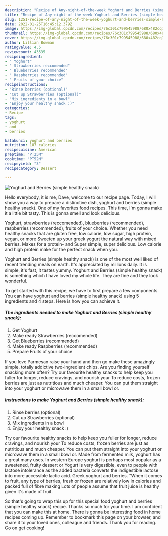 ```yaml
---
description: "Recipe of Any-night-of-the-week Yoghurt and Berries (simple healthy snack)"
title: "Recipe of Any-night-of-the-week Yoghurt and Berries (simple healthy snack)"
slug: 1251-recipe-of-any-night-of-the-week-yoghurt-and-berries-simple-healthy-snack
date: 2022-01-25T16:45:12.379Z
image: https://img-global.cpcdn.com/recipes/76c301c799545988/680x482cq70/yoghurt-and-berries-simple-healthy-snack-recipe-main-photo.jpg
thumbnail: https://img-global.cpcdn.com/recipes/76c301c799545988/680x482cq70/yoghurt-and-berries-simple-healthy-snack-recipe-main-photo.jpg
cover: https://img-global.cpcdn.com/recipes/76c301c799545988/680x482cq70/yoghurt-and-berries-simple-healthy-snack-recipe-main-photo.jpg
author: Lillian Bowman
ratingvalue: 4.5
reviewcount: 43535
recipeingredient:
- " Yoghurt"
- " Strawberries reccomended"
- " Blueberries recommended"
- " Raspberries recommended"
- " Fruits of your choice"
recipeinstructions:
- "Rinse berries (optional)"
- "Cut up Strawberries (optional)"
- "Mix ingredients in a bowl"
- "Enjoy your healthy snack :)"
categories:
- Recipe
tags:
- yoghurt
- and
- berries

katakunci: yoghurt and berries 
nutrition: 187 calories
recipecuisine: American
preptime: "PT25M"
cooktime: "PT52M"
recipeyield: "3"
recipecategory: Dessert

---
```



![Yoghurt and Berries (simple healthy snack)](https://img-global.cpcdn.com/recipes/76c301c799545988/680x482cq70/yoghurt-and-berries-simple-healthy-snack-recipe-main-photo.jpg)

Hello everybody, it is me, Dave, welcome to our recipe page. Today, I will show you a way to prepare a distinctive dish, yoghurt and berries (simple healthy snack). One of my favorites food recipes. This time, I'm gonna make it a little bit tasty. This is gonna smell and look delicious.

Yoghurt, strawberries (reccomended), blueberries (recommended), raspberries (recommended), fruits of your choice. Whether you need healthy snacks that are gluten free, low calorie, low sugar, high protein, vegan, or more Sweeten up your greek yogurt the natural way with mixed berries. Makes for a protein- and Super simple, super delicious. Low calorie and high protein make for the perfect snack when you.

Yoghurt and Berries (simple healthy snack) is one of the most well liked of recent trending meals on earth. It's appreciated by millions daily. It is simple, it's fast, it tastes yummy. Yoghurt and Berries (simple healthy snack) is something which I have loved my whole life. They are fine and they look wonderful.


To get started with this recipe, we have to first prepare a few components. You can have yoghurt and berries (simple healthy snack) using 5 ingredients and 4 steps. Here is how you can achieve it.

<!--inarticleads1-->

##### The ingredients needed to make Yoghurt and Berries (simple healthy snack):

1. Get  Yoghurt
1. Make ready  Strawberries (reccomended)
1. Get  Blueberries (recommended)
1. Make ready  Raspberries (recommended)
1. Prepare  Fruits of your choice


If you love Parmesan raise your hand and then go make these amazingly simple, totally addictive two-ingredient chips. Are you finding yourself snacking more often? Try our favourite healthy snacks to help keep you fuller for longer, reduce cravings, and nourish your To reduce costs, frozen berries are just as nutritious and much cheaper. You can put them straight into your yoghurt or microwave them in a small bowl or. 

<!--inarticleads2-->

##### Instructions to make Yoghurt and Berries (simple healthy snack):

1. Rinse berries (optional)
1. Cut up Strawberries (optional)
1. Mix ingredients in a bowl
1. Enjoy your healthy snack :)


Try our favourite healthy snacks to help keep you fuller for longer, reduce cravings, and nourish your To reduce costs, frozen berries are just as nutritious and much cheaper. You can put them straight into your yoghurt or microwave them in a small bowl or. Made from fermented milk, yoghurt has a great many uses. In western Europe yoghurt is perhaps most popular as a sweetened, fruity dessert or Yogurt is very digestible, even to people with lactose intolerance as the added bacteria converts the indigestible lactose into more accessible lactic acid. Greek yoghurt and berries. &#34;When it comes to fruit, any type of berries, fresh or frozen are relatively low in calories and packed full of fibre making Lots of people assume that fruit juice is healthy given it&#39;s made of fruit. 

So that's going to wrap this up for this special food yoghurt and berries (simple healthy snack) recipe. Thanks so much for your time. I am confident that you can make this at home. There is gonna be interesting food in home recipes coming up. Remember to bookmark this page on your browser, and share it to your loved ones, colleague and friends. Thank you for reading. Go on get cooking!
